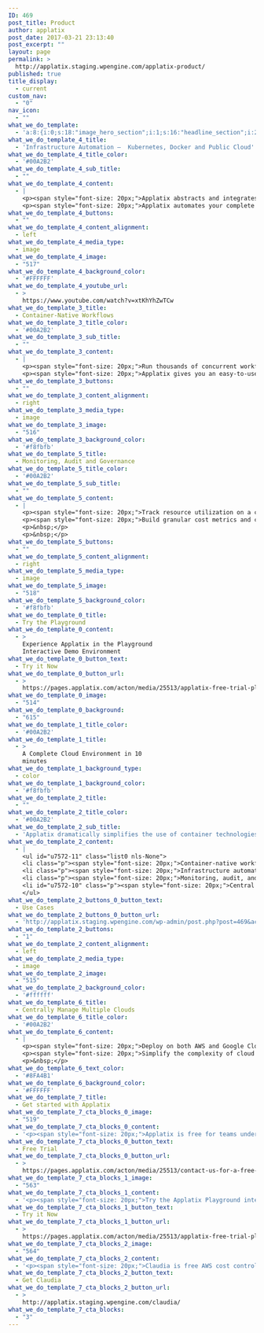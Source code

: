 ```yaml
---
ID: 469
post_title: Product
author: applatix
post_date: 2017-03-21 23:13:40
post_excerpt: ""
layout: page
permalink: >
  http://applatix.staging.wpengine.com/applatix-product/
published: true
title_display:
  - current
custom_nav:
  - "0"
nav_icon:
  - ""
what_we_do_template:
  - 'a:8:{i:0;s:18:"image_hero_section";i:1;s:16:"headline_section";i:2;s:19:"alternating_section";i:3;s:19:"alternating_section";i:4;s:19:"alternating_section";i:5;s:19:"alternating_section";i:6;s:14:"simple_section";i:7;s:23:"getting_started_section";}'
what_we_do_template_4_title:
  - 'Infrastructure Automation –  Kubernetes, Docker and Public Cloud'
what_we_do_template_4_title_color:
  - '#00A2B2'
what_we_do_template_4_sub_title:
  - ""
what_we_do_template_4_content:
  - |
    <p><span style="font-size: 20px;">Applatix abstracts and integrates over 40 tools and technologies including Docker, Kubernetes, and public cloud services from AWS and GCP.  </span></p>
    <p><span style="font-size: 20px;">Applatix automates your complete stack of infrastructure enabling you to leverage auto-scaling and Spot instances to dramatically reduce costs.</span></p>
what_we_do_template_4_buttons:
  - ""
what_we_do_template_4_content_alignment:
  - left
what_we_do_template_4_media_type:
  - image
what_we_do_template_4_image:
  - "517"
what_we_do_template_4_background_color:
  - '#FFFFFF'
what_we_do_template_4_youtube_url:
  - >
    https://www.youtube.com/watch?v=xtKhYhZwTCw
what_we_do_template_3_title:
  - Container-Native Workflows
what_we_do_template_3_title_color:
  - '#00A2B2'
what_we_do_template_3_sub_title:
  - ""
what_we_do_template_3_content:
  - |
    <p><span style="font-size: 20px;">Run thousands of concurrent workflows for ultra-fast CI/CD. Use YAML-based workflow templates for consistency and repeatability in DevOps. </span></p>
    <p><span style="font-size: 20px;">Applatix gives you an easy-to-use app, microservices and out-of-box integration with SCM, container registries, test automation, artifacts, and collaboration tools.</span></p>
what_we_do_template_3_buttons:
  - ""
what_we_do_template_3_content_alignment:
  - right
what_we_do_template_3_media_type:
  - image
what_we_do_template_3_image:
  - "516"
what_we_do_template_3_background_color:
  - '#f8fbfb'
what_we_do_template_5_title:
  - Monitoring, Audit and Governance
what_we_do_template_5_title_color:
  - '#00A2B2'
what_we_do_template_5_sub_title:
  - ""
what_we_do_template_5_content:
  - |
    <p><span style="font-size: 20px;">Track resource utilization on a container basis and relate back to any application, cloud service, workflow or developer.</span></p>
    <p><span style="font-size: 20px;">Build granular cost metrics and create huge savings by automated power down of unused capacity or by deploying workloads on Spot instances.</span></p>
    <p>&nbsp;</p>
    <p>&nbsp;</p>
what_we_do_template_5_buttons:
  - ""
what_we_do_template_5_content_alignment:
  - right
what_we_do_template_5_media_type:
  - image
what_we_do_template_5_image:
  - "518"
what_we_do_template_5_background_color:
  - '#f8fbfb'
what_we_do_template_0_title:
  - Try the Playground
what_we_do_template_0_content:
  - >
    Experience Applatix in the Playground
    Interactive Demo Environment
what_we_do_template_0_button_text:
  - Try it Now
what_we_do_template_0_button_url:
  - >
    https://pages.applatix.com/acton/media/25513/applatix-free-trial-playground-demo-aws-cloud-migration-docker-kubernetes
what_we_do_template_0_image:
  - "514"
what_we_do_template_0_background:
  - "615"
what_we_do_template_1_title_color:
  - '#00A2B2'
what_we_do_template_1_title:
  - >
    A Complete Cloud Environment in 10
    minutes
what_we_do_template_1_background_type:
  - color
what_we_do_template_1_background_color:
  - '#f8fbfb'
what_we_do_template_2_title:
  - ""
what_we_do_template_2_title_color:
  - '#00A2B2'
what_we_do_template_2_sub_title:
  - 'Applatix dramatically simplifies the use of container technologies on the public cloud for:'
what_we_do_template_2_content:
  - |
    <ul id="u7572-11" class="list0 nls-None">
    <li class="p"><span style="font-size: 20px;">Container-native workflows</span></li>
    <li class="p"><span style="font-size: 20px;">Infrastructure automation – Docker, Kubernetes, and Public cloud</span></li>
    <li class="p"><span style="font-size: 20px;">Monitoring, audit, and governance</span></li>
    <li id="u7572-10" class="p"><span style="font-size: 20px;">Central management of multiple public clouds</span></li>
    </ul>
what_we_do_template_2_buttons_0_button_text:
  - Use Cases
what_we_do_template_2_buttons_0_button_url:
  - 'http://applatix.staging.wpengine.com/wp-admin/post.php?post=469&action=edit'
what_we_do_template_2_buttons:
  - "1"
what_we_do_template_2_content_alignment:
  - left
what_we_do_template_2_media_type:
  - image
what_we_do_template_2_image:
  - "515"
what_we_do_template_2_background_color:
  - '#ffffff'
what_we_do_template_6_title:
  - Centrally Manage Multiple Clouds
what_we_do_template_6_title_color:
  - '#00A2B2'
what_we_do_template_6_content:
  - |
    <p><span style="font-size: 20px;">Deploy on both AWS and Google Cloud Platform. Centrally manage multiple Kubernetes clusters across clouds.</span></p>
    <p><span style="font-size: 20px;">Simplify the complexity of cloud operations at scale by centrally managing infrastructure, workflows, and apps across clouds.</span></p>
    <p>&nbsp;</p>
what_we_do_template_6_text_color:
  - '#8FA4B1'
what_we_do_template_6_background_color:
  - '#FFFFFF'
what_we_do_template_7_title:
  - Get started with Applatix
what_we_do_template_7_cta_blocks_0_image:
  - "519"
what_we_do_template_7_cta_blocks_0_content:
  - '<p><span style="font-size: 20px;">Applatix is free for teams under 5 and for all open source teams.</span></p>'
what_we_do_template_7_cta_blocks_0_button_text:
  - Free Trial
what_we_do_template_7_cta_blocks_0_button_url:
  - >
    https://pages.applatix.com/acton/media/25513/contact-us-for-a-free-trial-of-applatix
what_we_do_template_7_cta_blocks_1_image:
  - "563"
what_we_do_template_7_cta_blocks_1_content:
  - '<p><span style="font-size: 20px;">Try the Applatix Playground interactive demo environment.</span></p>'
what_we_do_template_7_cta_blocks_1_button_text:
  - Try it Now
what_we_do_template_7_cta_blocks_1_button_url:
  - >
    https://pages.applatix.com/acton/media/25513/applatix-free-trial-playground-demo-aws-cloud-migration-docker-kubernetes
what_we_do_template_7_cta_blocks_2_image:
  - "564"
what_we_do_template_7_cta_blocks_2_content:
  - '<p><span style="font-size: 20px;">Claudia is free AWS cost control that runs in your cloud.</span></p>'
what_we_do_template_7_cta_blocks_2_button_text:
  - Get Claudia
what_we_do_template_7_cta_blocks_2_button_url:
  - >
    http://applatix.staging.wpengine.com/claudia/
what_we_do_template_7_cta_blocks:
  - "3"
---
```

<h3 class="intro-para"> </h3>